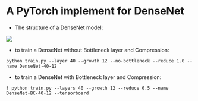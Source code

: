 # A PyTorch implement for DenseNet

- The structure of a DenseNet model:

![](F:\jupyterfile\DenseNet\images\DensNet.png)

- to train a DenseNet without Bottleneck layer and Compression:

```
python train.py --layer 40 --growth 12 --no-bottleneck --reduce 1.0 --name DenseNet-40-12
```



- to train a DenseNet with Bottleneck layer and Compression:

```
! python train.py --layers 40 --growth 12 --reduce 0.5 --name DenseNet-BC-40-12 --tensorboard
```

